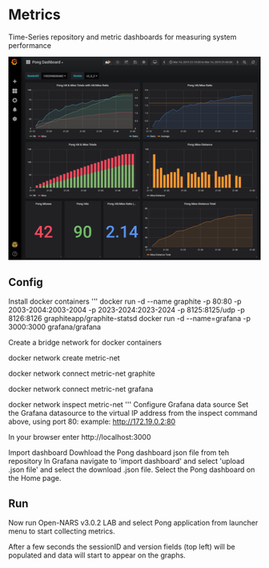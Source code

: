 # Metrics
Time-Series repository and metric dashboards for measuring system performance

<img src="https://github.com/opennars/Metrics/blob/master/Pong%20Metrics.png">

## Config
Install docker containers
'''
docker run -d --name graphite -p 80:80 -p 2003-2004:2003-2004 -p 2023-2024:2023-2024 -p 8125:8125/udp -p 8126:8126 graphiteapp/graphite-statsd
docker run -d --name=grafana -p 3000:3000 grafana/grafana

Create a bridge network for docker containers

docker network create metric-net

docker network connect metric-net graphite

docker network connect metric-net grafana

docker network inspect metric-net
'''
Configure Grafana data source
Set the Grafana datasource to the virtual IP address from the inspect command above, using port 80:
example: http://172.19.0.2:80 

In your browser enter http://localhost:3000

Import dashboard
Dowhload the Pong dashboard json file from teh repository
In Grafana navigate to 'import dashboard' and select 'upload .json file' and select the download .json file.
Select the Pong dashboard on the Home page.

## Run
Now run Open-NARS v3.0.2 LAB and select Pong application from launcher menu to start collecting metrics.

After a few seconds the sessionID and version fields (top left) will be populated and data will start to appear on the graphs.
